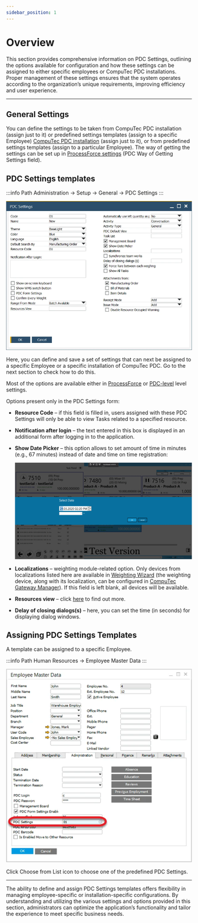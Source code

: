 ```yaml
---
sidebar_position: 1
---
```


# Overview

This section provides comprehensive information on PDC Settings, outlining the options available for configuration and how these settings can be assigned to either specific employees or CompuTec PDC installations. Proper management of these settings ensures that the system operates according to the organization’s unique requirements, improving efficiency and user experience.

---

## General Settings

You can define the settings to be taken from CompuTec PDC installation (assign just to it) or predefined settings templates (assign to a specific Employee) [CompuTec PDC installation](../overview.md) (assign just to it), or from predefined settings templates (assign to a particular Employee). The way of getting the settings can be set up in [ProcessForce settings](../overview.md#processforce-settings) (PDC Way of Getting Settings field).

## PDC Settings templates

:::info Path
    Administration → Setup → General → PDC Settings
:::

![PDC Settings](./media/pdc-settings/pdc-settings-general.webp)

Here, you can define and save a set of settings that can next be assigned to a specific Employee or a specific installation of CompuTec PDC. Go to the next section to check how to do this.

Most of the options are available either in [ProcessForce](../overview.md#processforce-settings) or [PDC-level](../overview.md) level settings.

Options present only in the PDC Settings form:

- **Resource Code** – if this field is filled in, users assigned with these PDC Settings will only be able to view Tasks related to a specified resource.
- **Notification after login** – the text entered in this box is displayed in an additional form after logging in to the application.
- **Show Date Picker** – this option allows to set amount of time in minutes (e.g., 67 minutes) instead of date and time on time registration:

  ![Show Date Picker](./media/pdc-settings/show-date-picker.webp)
- **Localizations** – weighting module-related option. Only devices from localizations listed here are available in [Weighting Wizard](../../weight-scales-integration/working-with-scales.md) (the weighting device, along with its localization, can be configured in [CompuTec Gateway Manager](../../weight-scales-integration/computec-gateway-manager.md)). If this field is left blank, all devices will be available.
- **Resources view** – click [here](./resource-view.md) to find out more.
- **Delay of closing dialogs(s)** – here, you can set the time (in seconds) for displaying dialog windows.

## Assigning PDC Settings Templates

A template can be assigned to a specific Employee.

:::info Path
    Human Resources → Employee Master Data
:::

![Assign Settings](./media/pdc-settings/pdc-assigning-settings.webp)

Click Choose from List icon to choose one of the predefined PDC Settings.

---
The ability to define and assign PDC Settings templates offers flexibility in managing employee-specific or installation-specific configurations. By understanding and utilizing the various settings and options provided in this section, administrators can optimize the application’s functionality and tailor the experience to meet specific business needs.
